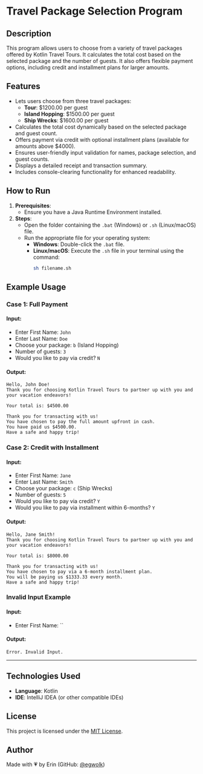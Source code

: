 # **Travel Package Selection Program**

## **Description**
This program allows users to choose from a variety of travel packages offered by Kotlin Travel Tours. It calculates the total cost based on the selected package and the number of guests. It also offers flexible payment options, including credit and installment plans for larger amounts.

## **Features**
- Lets users choose from three travel packages:
  - **Tour**: $1200.00 per guest
  - **Island Hopping**: $1500.00 per guest
  - **Ship Wrecks**: $1600.00 per guest
- Calculates the total cost dynamically based on the selected package and guest count.
- Offers payment via credit with optional installment plans (available for amounts above $4000).
- Ensures user-friendly input validation for names, package selection, and guest counts.
- Displays a detailed receipt and transaction summary.
- Includes console-clearing functionality for enhanced readability.

## **How to Run**
1. **Prerequisites**:
   - Ensure you have a Java Runtime Environment installed.
2. **Steps**:
   - Open the folder containing the `.bat` (Windows) or `.sh` (Linux/macOS) file.
   - Run the appropriate file for your operating system:
     - **Windows**: Double-click the `.bat` file.
     - **Linux/macOS**: Execute the `.sh` file in your terminal using the command:
       ```bash
       sh filename.sh
       ```

## **Example Usage**
### **Case 1: Full Payment**
#### **Input**:
- Enter First Name: `John`
- Enter Last Name: `Doe`
- Choose your package: `b` (Island Hopping)
- Number of guests: `3`
- Would you like to pay via credit? `N`

#### **Output**:
```plaintext
Hello, John Doe!
Thank you for choosing Kotlin Travel Tours to partner up with you and your vacation endeavors!

Your total is: $4500.00

Thank you for transacting with us!
You have chosen to pay the full amount upfront in cash.
You have paid us $4500.00.
Have a safe and happy trip!
```

### **Case 2: Credit with Installment**
#### **Input**:
- Enter First Name: `Jane`
- Enter Last Name: `Smith`
- Choose your package: `c` (Ship Wrecks)
- Number of guests: `5`
- Would you like to pay via credit? `Y`
- Would you like to pay via installment within 6-months? `Y`
  
#### **Output**:
```plaintext
Hello, Jane Smith!
Thank you for choosing Kotlin Travel Tours to partner up with you and your vacation endeavors!

Your total is: $8000.00

Thank you for transacting with us!
You have chosen to pay via a 6-month installment plan.
You will be paying us $1333.33 every month.
Have a safe and happy trip!
```

### **Invalid Input Example**
#### **Input**:
- Enter First Name: ``

#### **Output**:
```plaintext
Error. Invalid Input.
```

---
## **Technologies Used**
- **Language**: Kotlin
- **IDE**: IntelliJ IDEA (or other compatible IDEs)

## License
This project is licensed under the [MIT License](../../LICENSE).

## **Author**
Made with 💗 by Erin (GitHub: [@egwolk](https://github.com/ewgolk))  
